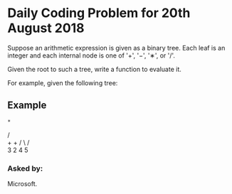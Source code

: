 # Daily Coding Problem for 20th August 2018

Suppose an arithmetic expression is given as a binary tree. Each leaf is an integer and each internal node is one of '+', '−', '∗', or '/'.

Given the root to such a tree, write a function to evaluate it.

For example, given the following tree:

## Example
    *
   / \
  \+    +
 / \  / \
3  2  4  5

### Asked by:
Microsoft.